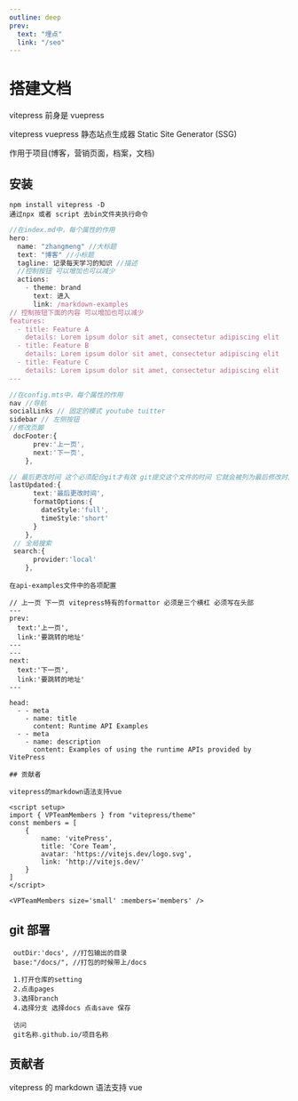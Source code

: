 ```yaml
---
outline: deep
prev:
  text: "埋点"
  link: "/seo"
---
```


# 搭建文档

vitepress 前身是 vuepress

vitepress vuepress 静态站点生成器 Static Site Generator (SSG)

作用于项目(博客，营销页面，档案，文档)

## 安装

```
npm install vitepress -D
通过npx 或者 script 去bin文件夹执行命令
```

```ts
//在index.md中，每个属性的作用
hero:
  name: "zhangmeng" //大标题
  text: "博客" //小标题
  tagline: 记录每天学习的知识 //描述
  //控制按钮 可以增加也可以减少
  actions:
    - theme: brand
      text: 进入
      link: /markdown-examples
// 控制按钮下面的内容 可以增加也可以减少
features:
  - title: Feature A
    details: Lorem ipsum dolor sit amet, consectetur adipiscing elit
  - title: Feature B
    details: Lorem ipsum dolor sit amet, consectetur adipiscing elit
  - title: Feature C
    details: Lorem ipsum dolor sit amet, consectetur adipiscing elit
---
```

```ts
//在config.mts中，每个属性的作用
nav //导航
socialLinks // 固定的模式 youtube tuitter
sidebar // 左侧按钮
//修改页脚
 docFooter:{
      prev:'上一页',
      next:'下一页',
    },

// 最后更改时间 这个必须配合git才有效 git提交这个文件的时间 它就会被列为最后修改时间
lastUpdated:{
      text:'最后更改时间',
      formatOptions:{
        dateStyle:'full',
        timeStyle:'short'
      }
    },
 // 全局搜索
 search:{
      provider:'local'
    },

```

```
在api-examples文件中的各项配置

// 上一页 下一页 vitepress特有的formattor 必须是三个横杠 必须写在头部
---
prev:
  text:'上一页',
  link:'要跳转的地址'
---
---
next:
  text:'下一页',
  link:'要跳转的地址'
---

head:
  - - meta
    - name: title
      content: Runtime API Examples
  - - meta
    - name: description
      content: Examples of using the runtime APIs provided by VitePress
```

```
## 贡献者

vitepress的markdown语法支持vue

<script setup>
import { VPTeamMembers } from "vitepress/theme"
const members = [
    {
        name: 'vitePress',
        title: 'Core Team',
        avatar: 'https://vitejs.dev/logo.svg',
        link: 'http://vitejs.dev/'
    }
]
</script>

<VPTeamMembers size='small' :members='members' />
```

## git 部署

```
 outDir:'docs', //打包输出的目录
 base:"/docs/", //打包的时候带上/docs

 1.打开仓库的setting
 2.点击pages
 3.选择branch
 4.选择分支 选择docs 点击save 保存

 访问
 git名称.github.io/项目名称
```

## 贡献者

vitepress 的 markdown 语法支持 vue

<script setup>
import { VPTeamMembers } from "vitepress/theme"
const members = [
    {
        name: 'vitePress',
        title: 'Core Team',
        avatar: 'https://vitejs.dev/logo.svg',
        link: 'http://vitejs.dev/'
    }
]
</script>

<VPTeamMembers size='small' :members='members' />
